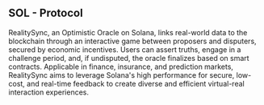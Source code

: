 ## SOL - Protocol 

RealitySync, an Optimistic Oracle on Solana, links real-world data to the blockchain through an interactive game between proposers and disputers, secured by economic incentives. Users can assert truths, engage in a challenge period, and, if undisputed, the oracle finalizes based on smart contracts. Applicable in finance, insurance, and prediction markets, RealitySync aims to leverage Solana's high performance for secure, low-cost, and real-time feedback to create diverse and efficient virtual-real interaction experiences.